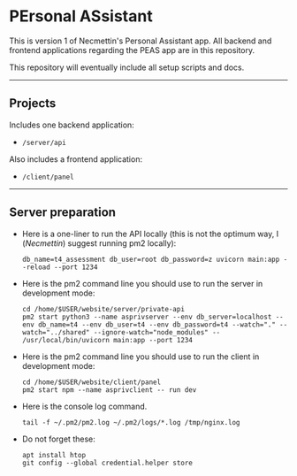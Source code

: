 # PErsonal ASsistant

This is version 1 of Necmettin's Personal Assistant app. All backend and frontend applications regarding the PEAS app are in this repository.

This repository will eventually include all setup scripts and docs.

<hr>

## Projects

Includes one backend application:
- `/server/api`

Also includes a frontend application:
- `/client/panel`

<hr>

## Server preparation

- Here is a one-liner to run the API locally (this is not the optimum way, I (*Necmettin*) suggest running pm2 locally):

	``` shell
	db_name=t4_assessment db_user=root db_password=z uvicorn main:app --reload --port 1234
	```

- Here is the pm2 command line you should use to run the server in development mode:

	```
	cd /home/$USER/website/server/private-api
	pm2 start python3 --name asprivserver --env db_server=localhost --env db_name=t4 --env db_user=t4 --env db_password=t4 --watch="." --watch="../shared" --ignore-watch="node_modules" -- /usr/local/bin/uvicorn main:app --port 1234
	```

- Here is the pm2 command line you should use to run the client in development mode:

	```
	cd /home/$USER/website/client/panel
	pm2 start npm --name asprivclient -- run dev
	```

- Here is the console log command.

	`tail -f ~/.pm2/pm2.log ~/.pm2/logs/*.log /tmp/nginx.log`

- Do not forget these:
	```
	apt install htop
	git config --global credential.helper store
	```
